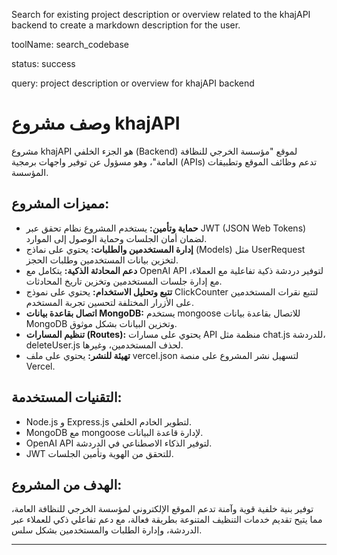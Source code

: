 


          
Search for existing project description or overview related to the khajAPI backend to create a markdown description for the user.
        
            
toolName: search_codebase
            
status: success
          
query: project description or overview for khajAPI backend
          
# وصف مشروع khajAPI

مشروع khajAPI هو الجزء الخلفي (Backend) لموقع "مؤسسة الخرجي للنظافة العامة"، وهو مسؤول عن توفير واجهات برمجية (APIs) تدعم وظائف الموقع وتطبيقات المؤسسة.

## مميزات المشروع:

- **حماية وتأمين:** يستخدم المشروع نظام تحقق عبر JWT (JSON Web Tokens) لضمان أمان الجلسات وحماية الوصول إلى الموارد.
- **إدارة المستخدمين والطلبات:** يحتوي على نماذج (Models) مثل UserRequest لتخزين بيانات المستخدمين وطلبات الحجز.
- **دعم المحادثة الذكية:** يتكامل مع OpenAI API لتوفير دردشة ذكية تفاعلية مع العملاء، مع إدارة جلسات المستخدمين وتخزين تاريخ المحادثات.
- **تتبع وتحليل الاستخدام:** يحتوي على نموذج ClickCounter لتتبع نقرات المستخدمين على الأزرار المختلفة لتحسين تجربة المستخدم.
- **اتصال بقاعدة بيانات MongoDB:** يستخدم mongoose للاتصال بقاعدة بيانات MongoDB وتخزين البيانات بشكل موثوق.
- **تنظيم المسارات (Routes):** يحتوي على مسارات API منظمة مثل chat.js للدردشة، deleteUser.js لحذف المستخدمين، وغيرها.
- **تهيئة للنشر:** يحتوي على ملف vercel.json لتسهيل نشر المشروع على منصة Vercel.

## التقنيات المستخدمة:

- Node.js و Express.js لتطوير الخادم الخلفي.
- MongoDB مع mongoose لإدارة قاعدة البيانات.
- OpenAI API لتوفير الذكاء الاصطناعي في الدردشة.
- JWT للتحقق من الهوية وتأمين الجلسات.

## الهدف من المشروع:

توفير بنية خلفية قوية وآمنة تدعم الموقع الإلكتروني لمؤسسة الخرجي للنظافة العامة، مما يتيح تقديم خدمات التنظيف المتنوعة بطريقة فعالة، مع دعم تفاعلي ذكي للعملاء عبر الدردشة، وإدارة الطلبات والمستخدمين بشكل سلس.

---
        
